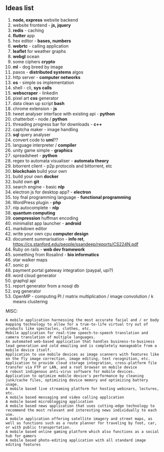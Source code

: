 ## Ideas list

1. **node, express** website backend
2. website frontend - **js, jquery**
3. **redis** - caching
4. **flutter** app
5. hex editor - **bases, numbers**
6. **webrtc** - calling application
7. **leaflet** for weather graphs
8. **webgl** ocean
9. some ciphers **crypto**
10. **ml** - dog breed by image
11. paxos - **distributed systems** algos
12. http server - **computer networks**
13. **os** - simple os implementation
14. shell - cli, **sys calls**
15. **webscraper** - linkedin
16. pixel art **css** generator
17. data clean up script **bash**
18. chrome extension - **js**
19. tweet analyser interface with existing api - **python**
20. chatterbot - node / **python**
21. threading progress bar for downloads - **c++**
22. captcha maker - image handling
23. **sql** query analyser 
24. convert code to **uml**??
25. language interpreter / **compiler**
26. unity game simple - **graphics**
27. spreadsheet - **python**
28. regex to automata visualiser - **automata theory**
29. bitorrent client - p2p protocols and bittorrent, etc
30. **blockchain** build your own
31. build your own **docker**
32. build own **git**
33. search engine - basic **nlp**
34. electron js for desktop app? - **electron**
35. toy fnal programming language - **functional programming**
36. WordPress plugin - **php**
37. nlp autocomplete - **nlp**
38. **quantum computing**
39. **compression** huffman encoding
40. minimalist app launcher - **android**
41. markdown editor
42. write your own cpu **computer design**
43. document summarisation - **info ret**, https://cs.stanford.edu/people/ssandeep/reports/CS224N.pdf
44. Ruby on rails - **web dev framework**
45. something from Rosalind - **bio informatics**
46. star walker maps
47. sonic pi
48. payment portal gateway integration (paypal, upi?)
49. word cloud generator
50. graphql api
51. report generator from a nosql db
52. svg generator 
53. OpenMP - computing PI / matrix multiplication / image convolution / k means clustering

MISC:

    A mobile application harnessing the most accurate facial and / or body mapping technology to allow for a true-to-life virtual try out of products like spectacles, clothes, etc.
    Mobile application for real-time speech-to-speech translation and camera translation of multiple languages.
    An automated web-based application that handles business-to-business lead generation and cold emailing and is completely manageable from a mobile device itself.
    Application to use mobile devices as image scanners with features like on the fly image correction, image editing, text recognition, etc.
    Application to provide cloud storage integration, cross-platform file transfer via FTP or LAN, and a root browser on mobile device
    A robust indigenous anti-virus software for mobile devices.
    Application to optimize mobile device's performance by cleaning junk/cache files, optimizing device memory and optimizing battery usage.
    A mobile based live streaming platform for hosting webinars, lectures, etc.
    A mobile based messaging and video calling application
    A mobile based microblogging application
    A mobile based news application that uses cutting-edge technology to recommend the most relevant and interesting news individually to each use.
    A mobile application offering satellite imagery and street maps, as well as functions such as a route planner for traveling by foot, car, or with public transportation.
    A mobile based online gaming platform which also functions as a social hub for gamers
    A mobile based photo-editing application with all standard image editing features

